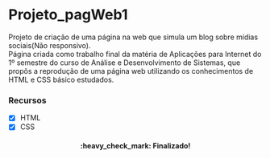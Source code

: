 # Projeto_pagWeb1

Projeto de criação de uma página na web que simula um blog sobre mídias sociais(Não responsivo).<br>
Página criada como trabalho final da matéria de Aplicações para Internet do 1º semestre do curso de Análise e Desenvolvimento de Sistemas, que propôs a reprodução de uma página web utilizando os conhecimentos de HTML e CSS básico estudados.

### Recursos
- [x] HTML
- [x] CSS

<h4 align="center"> 
	:heavy_check_mark:  Finalizado!
</h4>

